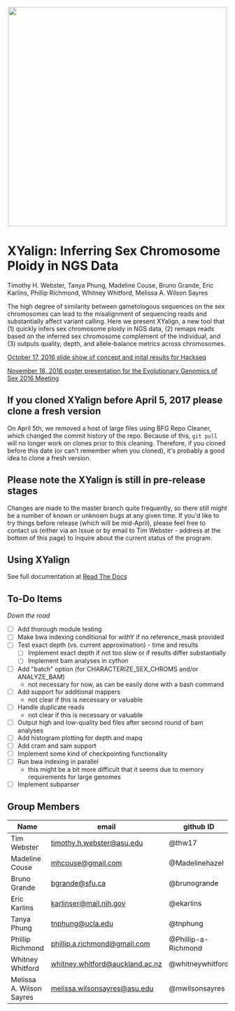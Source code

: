 <p align="center">
  <img src="https://github.com/WilsonSayresLab/XYalign/blob/master/Files/XYlogo.png" width="500"/>
</p>

# XYalign: Inferring Sex Chromosome Ploidy in NGS Data
Timothy H. Webster, Tanya Phung, Madeline Couse, Bruno Grande, Eric Karlins, Phillip Richmond, Whitney Whitford, Melissa A. Wilson Sayres

The high degree of similarity between gametologous sequences on the sex chromosomes can lead to the misalignment of sequencing reads and substantially affect variant calling. Here we present XYalign, a new tool that (1) quickly infers sex chromosome ploidy in NGS data, (2) remaps reads based on the inferred sex chromosome complement of the individual, and (3) outputs quality, depth, and allele-balance metrics across chromosomes.

[October 17, 2016 slide show of concept and inital results for Hackseq](https://docs.google.com/presentation/d/1OB2d_mu5zC742N_NKfzHjVpUm4BFtm5lUzniLLI--OQ/edit?usp=sharing)

[November 18, 2016 poster presentation for the Evolutionary Genomics of Sex 2016 Meeting](https://figshare.com/articles/XYalign_Inferring_and_Correcting_for_Sex_Chromosome_Ploidy_in_Next-Generation_Sequencing_Data/4292924/1)

## If you cloned XYalign before April 5, 2017 please clone a fresh version
On April 5th, we removed a host of large files using BFG Repo Cleaner, which changed
the commit history of the repo.  Because of this, ```git pull``` will no longer work on clones
prior to this cleaning.  Therefore, if you cloned before this date (or can't remember when you
cloned), it's probably a good idea to clone a fresh version.

## Please note the XYalign is still in pre-release stages
Changes are made to the master branch quite frequently, so there still might be a number of known or unknown bugs at any given time.  If you'd like to try things before release (which will be mid-April), please feel free to contact us (either via an Issue or by email to Tim Webster - address at the bottom of this page) to inquire about the current status of the program.

## Using XYalign

See full documentation at [Read The Docs](http://xyalign.readthedocs.io/en/latest/index.html)

## To-Do Items

*Down the road*
- [ ] Add thorough module testing
- [ ] Make bwa indexing conditional for withY if no reference_mask provided
- [ ] Test exact depth (vs. current approximation) - time and results
	- [ ] Implement exact depth if not too slow or if results differ substantially
	- [ ] Implement bam analyses in cython
- [ ] Add "batch" option (for CHARACTERIZE_SEX_CHROMS and/or ANALYZE_BAM)
	- not necessary for now, as can be easily done with a bash command
- [ ] Add support for additional mappers
	- not clear if this is necessary or valuable
- [ ] Handle duplicate reads
	- not clear if this is necessary or valuable
- [ ] Output high and low-quality bed files after second round of bam analyses
- [ ] Add histogram plotting for depth and mapq
- [ ] Add cram and sam support
- [ ] Implement some kind of checkpointing functionality
- [ ] Run bwa indexing in parallel
	- this might be a bit more difficult that it seems due to memory requirements for large genomes
- [ ] Implement subparser

## Group Members
Name | email | github ID
--- | --- |  ---
Tim Webster | timothy.h.webster@asu.edu | @thw17
Madeline Couse| mhcouse@gmail.com | @Madelinehazel
Bruno Grande | bgrande@sfu.ca | @brunogrande
Eric Karlins | karlinser@mail.nih.gov | @ekarlins
Tanya Phung | tnphung@ucla.edu | @tnphung
Phillip Richmond | phillip.a.richmond@gmail.com | @Phillip-a-Richmond
Whitney Whitford | whitney.whitford@auckland.ac.nz | @whitneywhitford
Melissa A. Wilson Sayres | melissa.wilsonsayres@asu.edu | @mwilsonsayres
